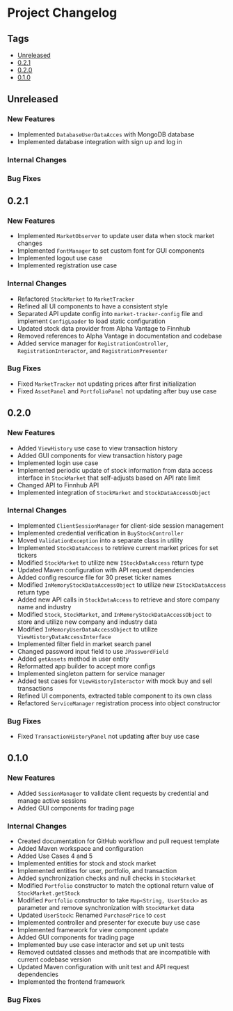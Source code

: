 # Project Changelog

## Tags

- [Unreleased](#Unreleased)
- [0.2.1](#0.2.1)
- [0.2.0](#0.2.0)
- [0.1.0](#0.1.0)

## Unreleased

### New Features

- Implemented `DatabaseUserDataAcces` with MongoDB database
- Implemented database integration with sign up and log in

### Internal Changes

### Bug Fixes

## 0.2.1

### New Features

- Implemented `MarketObserver` to update user data when stock market changes
- Implemented `FontManager` to set custom font for GUI components
- Implemented logout use case
- Implemented registration use case

### Internal Changes

- Refactored `StockMarket` to `MarketTracker`
- Refined all UI components to have a consistent style
- Separated API update config into `market-tracker-config` file and implement `ConfigLoader` to load static configuration
- Updated stock data provider from Alpha Vantage to Finnhub
- Removed references to Alpha Vantage in documentation and codebase
- Added service manager for `RegistrationController`, `RegistrationInteractor`, and `RegistrationPresenter`

### Bug Fixes

- Fixed `MarketTracker` not updating prices after first initialization
- Fixed `AssetPanel` and `PortfolioPanel` not updating after buy use case

## 0.2.0

### New Features

- Added `ViewHistory` use case to view transaction history
- Added GUI components for view transaction history page
- Implemented login use case
- Implemented periodic update of stock information from data access interface in `StockMarket` that self-adjusts based on API rate limit
- Changed API to Finnhub API
- Implemented integration of `StockMarket` and `StockDataAccessObject`

### Internal Changes

- Implemented `ClientSessionManager` for client-side session management
- Implemented credential verification in `BuyStockController`
- Moved `ValidationException` into a separate class in utility
- Implemented `StockDataAccess` to retrieve current market prices for set tickers
- Modified `StockMarket` to utilize new `IStockDataAccess` return type
- Updated Maven configuration with API request dependencies
- Added config resource file for 30 preset ticker names
- Modified `InMemoryStockDataAccessObject` to utilize new `IStockDataAccess` return type
- Added new API calls in `StockDataAccess` to retrieve and store company name and industry
- Modified `Stock`, `StockMarket`, and `InMemoryStockDataAccessObject` to store and utilize new company and industry data
- Modified `InMemoryUserDataAccessObject` to utilize `ViewHistoryDataAccessInterface`
- Implemented filter field in market search panel
- Changed password input field to use `JPasswordField`
- Added `getAssets` method in user entity
- Reformatted app builder to accept more configs
- Implemented singleton pattern for service manager
- Added test cases for `ViewHistoryInteractor` with mock buy and sell transactions
- Refined UI components, extracted table component to its own class
- Refactored `ServiceManager` registration process into object constructor

### Bug Fixes

- Fixed `TransactionHistoryPanel` not updating after buy use case

## 0.1.0

### New Features

- Added `SessionManager` to validate client requests by credential and manage active sessions
- Added GUI components for trading page

### Internal Changes

- Created documentation for GitHub workflow and pull request template
- Added Maven workspace and configuration
- Added Use Cases 4 and 5
- Implemented entities for stock and stock market
- Implemented entities for user, portfolio, and transaction
- Added synchronization checks and null checks in `StockMarket`
- Modified `Portfolio` constructor to match the optional return value of `StockMarket.getStock`
- Modified `Portfolio` constructor to take `Map<String, UserStock>` as parameter and remove synchronization with `StockMarket` data
- Updated `UserStock`: Renamed `PurchasePrice` to `cost`
- Implemented controller and presenter for execute buy use case
- Implemented framework for view component update
- Added GUI components for trading page
- Implemented buy use case interactor and set up unit tests
- Removed outdated classes and methods that are incompatible with current codebase version
- Updated Maven configuration with unit test and API request dependencies
- Implemented the frontend framework

### Bug Fixes
